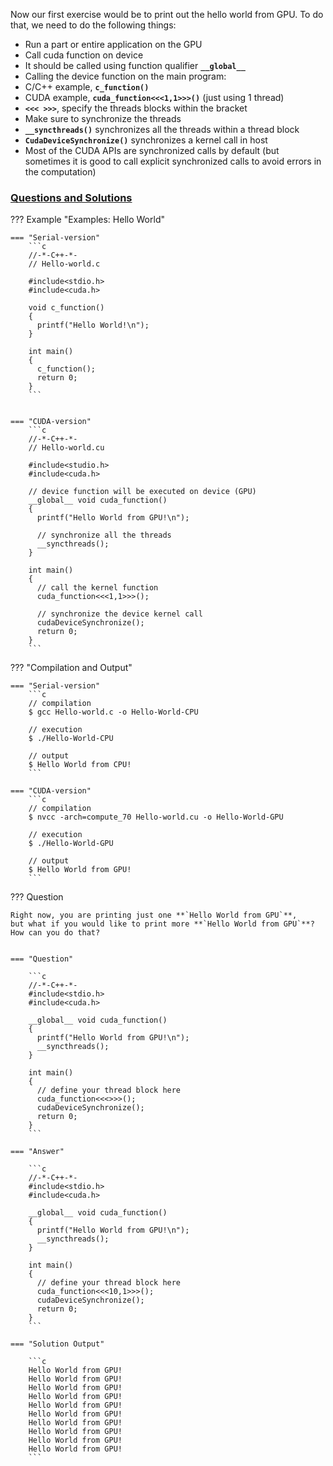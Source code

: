 Now our first exercise would be to print out the hello world from GPU.
To do that, we need to do the following things:

 - Run a part or entire application on the GPU
 - Call cuda function on device
 - It should be called using function qualifier **`__global__`**
 - Calling the device function on the main program:
 - C/C++ example, **`c_function()`**
 - CUDA example, **`cuda_function<<<1,1>>>()`** (just using 1 thread)
 - **`<<< >>>`**, specify the threads blocks within the bracket
 - Make sure to synchronize the threads
 - **`__syncthreads()`** synchronizes all the threads within a thread block
 - **`CudaDeviceSynchronize()`** synchronizes a kernel call in host
 - Most of the CUDA APIs are synchronized calls by default (but sometimes
   it is good to call explicit synchronized calls to avoid errors
   in the computation)

### <u>Questions and Solutions</u>


??? Example "Examples: Hello World"

    === "Serial-version"
        ```c
        //-*-C++-*-
        // Hello-world.c

        #include<stdio.h>
        #include<cuda.h>
        
        void c_function()
        {
          printf("Hello World!\n");
        }
        
        int main()
        {
          c_function();
          return 0;
        }
        ```


    === "CUDA-version"
        ```c
        //-*-C++-*-
        // Hello-world.cu
        
        #include<studio.h>
        #include<cuda.h>
        
        // device function will be executed on device (GPU) 
        __global__ void cuda_function()
        {
          printf("Hello World from GPU!\n");
          
          // synchronize all the threads
          __syncthreads();
        }
   
        int main()
        {
          // call the kernel function 
          cuda_function<<<1,1>>>();
          
          // synchronize the device kernel call
          cudaDeviceSynchronize();
          return 0;
        }
        ```

??? "Compilation and Output"

    === "Serial-version"
        ```c
        // compilation
        $ gcc Hello-world.c -o Hello-World-CPU
        
        // execution 
        $ ./Hello-World-CPU
        
        // output
        $ Hello World from CPU!
        ```
        
    === "CUDA-version"
        ```c
        // compilation
        $ nvcc -arch=compute_70 Hello-world.cu -o Hello-World-GPU
        
        // execution
        $ ./Hello-World-GPU
        
        // output
        $ Hello World from GPU!
        ```

??? Question

    Right now, you are printing just one **`Hello World from GPU`**,
    but what if you would like to print more **`Hello World from GPU`**? How can you do that?


    === "Question"

        ```c
        //-*-C++-*-
        #include<stdio.h>
        #include<cuda.h>
        
        __global__ void cuda_function()
        {
          printf("Hello World from GPU!\n");
          __syncthreads();
        }

        int main()
        {
          // define your thread block here
          cuda_function<<<>>>();
          cudaDeviceSynchronize();
          return 0;
        }
        ```
    
    === "Answer"
  
        ```c
        //-*-C++-*-
        #include<stdio.h>
        #include<cuda.h>
        
        __global__ void cuda_function()
        {
          printf("Hello World from GPU!\n");
          __syncthreads();
        }

        int main()
        {
          // define your thread block here
          cuda_function<<<10,1>>>();
          cudaDeviceSynchronize();
          return 0;
        }
        ```

    === "Solution Output"

        ```c
        Hello World from GPU!
        Hello World from GPU!
        Hello World from GPU!
        Hello World from GPU!
        Hello World from GPU!
        Hello World from GPU!
        Hello World from GPU!
        Hello World from GPU!
        Hello World from GPU!
        Hello World from GPU!
        ```
